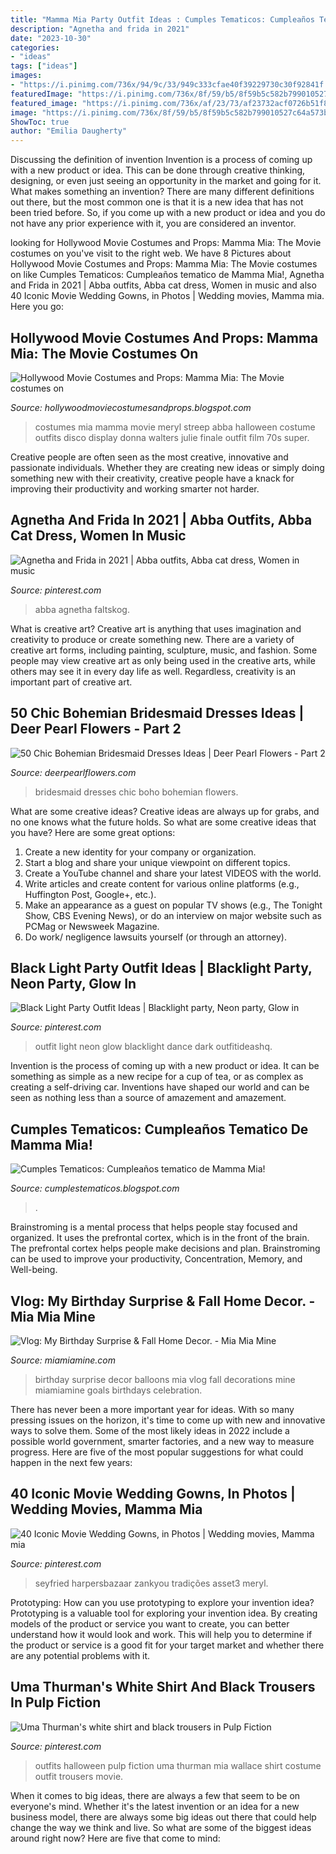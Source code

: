 ```yaml
---
title: "Mamma Mia Party Outfit Ideas : Cumples Tematicos: Cumpleaños Tematico De Mamma Mia!"
description: "Agnetha and frida in 2021"
date: "2023-10-30"
categories:
- "ideas"
tags: ["ideas"]
images:
- "https://i.pinimg.com/736x/94/9c/33/949c333cfae40f39229730c30f92841f.jpg"
featuredImage: "https://i.pinimg.com/736x/8f/59/b5/8f59b5c582b799010527c64a573b6497--halloween-outfits-halloween-party.jpg"
featured_image: "https://i.pinimg.com/736x/af/23/73/af23732acf0726b51f8f7b7a1527f191.jpg"
image: "https://i.pinimg.com/736x/8f/59/b5/8f59b5c582b799010527c64a573b6497--halloween-outfits-halloween-party.jpg"
ShowToc: true
author: "Emilia Daugherty"
---
```



Discussing the definition of invention
Invention is a process of coming up with a new product or idea. This can be done through creative thinking, designing, or even just seeing an opportunity in the market and going for it. What makes something an invention? There are many different definitions out there, but the most common one is that it is a new idea that has not been tried before. So, if you come up with a new product or idea and you do not have any prior experience with it, you are considered an inventor.

	

		
looking for Hollywood Movie Costumes and Props: Mamma Mia: The Movie costumes on you've visit to the right web. We have 8 Pictures about Hollywood Movie Costumes and Props: Mamma Mia: The Movie costumes on like Cumples Tematicos: Cumpleaños tematico de Mamma Mia!, Agnetha and Frida in 2021 | Abba outfits, Abba cat dress, Women in music and also 40 Iconic Movie Wedding Gowns, in Photos | Wedding movies, Mamma mia. Here you go:
		
    
## Hollywood Movie Costumes And Props: Mamma Mia: The Movie Costumes On

<img loading=lazy src="http://2.bp.blogspot.com/-kFXz7juyTGU/T6MOiOIeeJI/AAAAAAAArDo/7J80a1HJwDI/s1600/Meryl+Streep+mammamia+costumes.jpg" onerror="this.onerror=null;this.src='https://tse2.mm.bing.net/th?id=OIP.6v0WEqpddCoUdEq2sRWrzAHaK5&amp;pid=15.1';" alt="Hollywood Movie Costumes and Props: Mamma Mia: The Movie costumes on">

_Source: hollywoodmoviecostumesandprops.blogspot.com_

>costumes mia mamma movie meryl streep abba halloween costume outfits disco display donna walters julie finale outfit film 70s super. 

	

Creative people are often seen as the most creative, innovative and passionate individuals. Whether they are creating new ideas or simply doing something new with their creativity, creative people have a knack for improving their productivity and working smarter not harder.

    
## Agnetha And Frida In 2021 | Abba Outfits, Abba Cat Dress, Women In Music

<img loading=lazy src="https://i.pinimg.com/736x/af/23/73/af23732acf0726b51f8f7b7a1527f191.jpg" onerror="this.onerror=null;this.src='https://tse1.mm.bing.net/th?id=OIP.3u9GnMz_r8AAgKydvHkRVQHaKv&amp;pid=15.1';" alt="Agnetha and Frida in 2021 | Abba outfits, Abba cat dress, Women in music">

_Source: pinterest.com_

>abba agnetha faltskog. 

	

What is creative art?
Creative art is anything that uses imagination and creativity to produce or create something new. There are a variety of creative art forms, including painting, sculpture, music, and fashion. Some people may view creative art as only being used in the creative arts, while others may see it in every day life as well. Regardless, creativity is an important part of creative art.

    
## 50 Chic Bohemian Bridesmaid Dresses Ideas | Deer Pearl Flowers - Part 2

<img loading=lazy src="https://www.deerpearlflowers.com/wp-content/uploads/2015/04/boho-chic-bridesmaid-dresses.jpg" onerror="this.onerror=null;this.src='https://tse2.mm.bing.net/th?id=OIP.A-Yh0SDuZSp0FRdnbtfG9QHaJ1&amp;pid=15.1';" alt="50 Chic Bohemian Bridesmaid Dresses Ideas | Deer Pearl Flowers - Part 2">

_Source: deerpearlflowers.com_

>bridesmaid dresses chic boho bohemian flowers. 

	

What are some creative ideas?
Creative ideas are always up for grabs, and no one knows what the future holds. So what are some creative ideas that you have? Here are some great options: 
1. Create a new identity for your company or organization.
2. Start a blog and share your unique viewpoint on different topics.
3. Create a YouTube channel and share your latest VIDEOS with the world. 
4. Write articles and create content for various online platforms (e.g., Huffington Post, Google+, etc.). 
5. Make an appearance as a guest on popular TV shows (e.g., The Tonight Show, CBS Evening News), or do an interview on major website such as PCMag or Newsweek Magazine. 
6. Do work/ negligence lawsuits yourself (or through an attorney).

    
## Black Light Party Outfit Ideas | Blacklight Party, Neon Party, Glow In

<img loading=lazy src="https://i.pinimg.com/originals/e7/18/c8/e718c808effc6412564bf4ba9c7bbab8.jpg" onerror="this.onerror=null;this.src='https://tse2.mm.bing.net/th?id=OIP.OLFIdhLs70Ed8Hzbsn8z7AHaJ4&amp;pid=15.1';" alt="Black Light Party Outfit Ideas | Blacklight party, Neon party, Glow in">

_Source: pinterest.com_

>outfit light neon glow blacklight dance dark outfitideashq. 

	

Invention is the process of coming up with a new product or idea. It can be something as simple as a new recipe for a cup of tea, or as complex as creating a self-driving car. Inventions have shaped our world and can be seen as nothing less than a source of amazement and amazement.

    
## Cumples Tematicos: Cumpleaños Tematico De Mamma Mia!

<img loading=lazy src="http://1.bp.blogspot.com/--o3kOJpeBDU/UhJF25aJtsI/AAAAAAAAHQY/Cvg9ewxtkdg/s1600/DSCN0065.JPG" onerror="this.onerror=null;this.src='https://tse1.mm.bing.net/th?id=OIP.Lgw50UbgESztJJm2VmeDNwHaJ4&amp;pid=15.1';" alt="Cumples Tematicos: Cumpleaños tematico de Mamma Mia!">

_Source: cumplestematicos.blogspot.com_

>. 

	

Brainstroming is a mental process that helps people stay focused and organized. It uses the prefrontal cortex, which is in the front of the brain. The prefrontal cortex helps people make decisions and plan. Brainstroming can be used to improve your productivity, Concentration, Memory, and Well-being.

    
## Vlog: My Birthday Surprise &amp; Fall Home Decor. - Mia Mia Mine

<img loading=lazy src="http://www.miamiamine.com/wp-content/uploads/2017/10/Mia-Mia-Mine-Birthday-Balloons.jpg" onerror="this.onerror=null;this.src='https://tse2.mm.bing.net/th?id=OIP.gWqjSKwrWvzyQtIzlBxVuQHaLH&amp;pid=15.1';" alt="Vlog: My Birthday Surprise &amp; Fall Home Decor. - Mia Mia Mine">

_Source: miamiamine.com_

>birthday surprise decor balloons mia vlog fall decorations mine miamiamine goals birthdays celebration. 

	

There has never been a more important year for ideas. With so many pressing issues on the horizon, it's time to come up with new and innovative ways to solve them. Some of the most likely ideas in 2022 include a possible world government, smarter factories, and a new way to measure progress. Here are five of the most popular suggestions for what could happen in the next few years:

    
## 40 Iconic Movie Wedding Gowns, In Photos | Wedding Movies, Mamma Mia

<img loading=lazy src="https://i.pinimg.com/736x/94/9c/33/949c333cfae40f39229730c30f92841f.jpg" onerror="this.onerror=null;this.src='https://tse2.mm.bing.net/th?id=OIP.GICUkiS0oduuUcUMf5nc4wHaLH&amp;pid=15.1';" alt="40 Iconic Movie Wedding Gowns, in Photos | Wedding movies, Mamma mia">

_Source: pinterest.com_

>seyfried harpersbazaar zankyou tradições asset3 meryl. 

	

Prototyping: How can you use prototyping to explore your invention idea?
Prototyping is a valuable tool for exploring your invention idea. By creating models of the product or service you want to create, you can better understand how it would look and work. This will help you to determine if the product or service is a good fit for your target market and whether there are any potential problems with it.

    
## Uma Thurman&#039;s White Shirt And Black Trousers In Pulp Fiction

<img loading=lazy src="https://i.pinimg.com/736x/8f/59/b5/8f59b5c582b799010527c64a573b6497--halloween-outfits-halloween-party.jpg" onerror="this.onerror=null;this.src='https://tse1.mm.bing.net/th?id=OIP.YGaMwNL6Ivw84PlChNBEegAAAA&amp;pid=15.1';" alt="Uma Thurman&#039;s white shirt and black trousers in Pulp Fiction">

_Source: pinterest.com_

>outfits halloween pulp fiction uma thurman mia wallace shirt costume outfit trousers movie. 

	

When it comes to big ideas, there are always a few that seem to be on everyone's mind. Whether it's the latest invention or an idea for a new business model, there are always some big ideas out there that could help change the way we think and live. So what are some of the biggest ideas around right now? Here are five that come to mind: 

